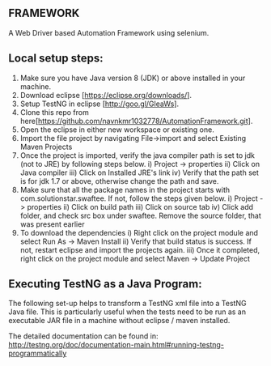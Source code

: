 FRAMEWORK
-------

A Web Driver based Automation Framework using selenium. 

Local setup steps:
------------------

1. Make sure you have Java version 8 (JDK) or above installed in your machine.
2. Download eclipse [https://eclipse.org/downloads/].
3. Setup TestNG in eclipse [http://goo.gl/GleaWs].
4. Clone this repo from here[https://github.com/navnkmr1032778/AutomationFramework.git].
5. Open the eclipse in either new workspace or existing one.
6. Import the file project by navigating File->import and select Existing Maven Projects
7. Once the project is imported, verify the java compiler path is set to jdk (not to JRE) by following steps below.
   i) Project -> properties
   ii) Click on Java compiler
   iii) Click on Installed JRE's link
   iv) Verify that the path set is for jdk 1.7 or above, otherwise change the path and save.
8. Make sure that all the package names in the project starts with com.solutionstar.swaftee. If not, follow the steps given below.
   i) Project -> properties
  ii) Click on build path
 iii) Click on source tab
  iv) Click add folder, and check src box under swaftee. Remove the source folder, that was present earlier 
9. To download the dependencies
   i) Right click on the project module and select Run As -> Maven Install
  ii) Verify that build status is success. If not, restart eclipse and import the projects again.
 iii) Once it completed, right click on the project module and select Maven -> Update Project


Executing TestNG as a Java Program:
-----------------------------------
The following set-up helps to transform a TestNG xml file into a TestNG Java file. This is particularly useful when the tests need to be run as an executable JAR file in a machine without eclipse / maven installed.

The detailed documentation can be found in: http://testng.org/doc/documentation-main.html#running-testng-programmatically

